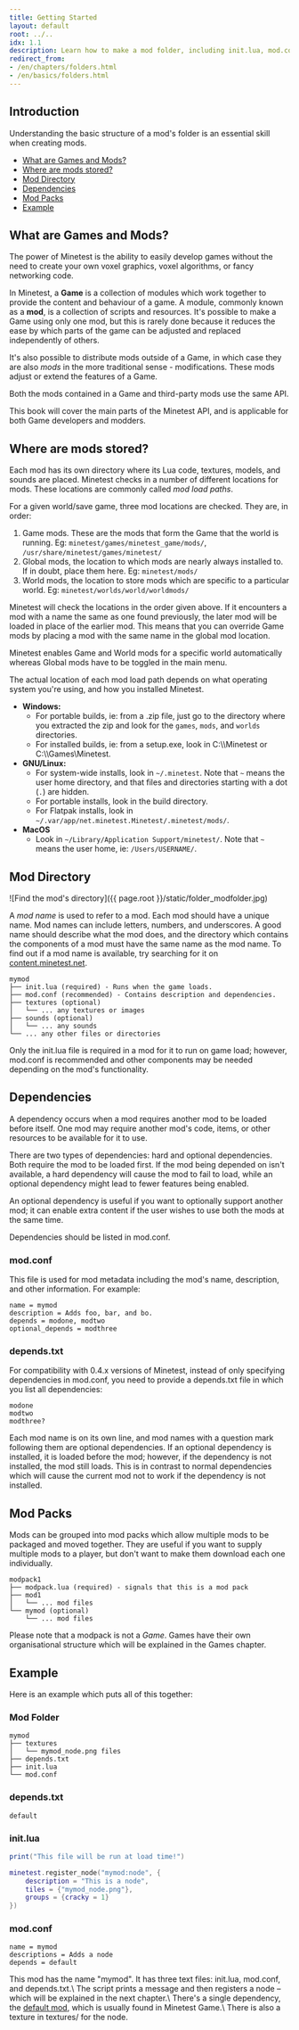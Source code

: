 ```yaml
---
title: Getting Started
layout: default
root: ../..
idx: 1.1
description: Learn how to make a mod folder, including init.lua, mod.conf and more.
redirect_from:
- /en/chapters/folders.html
- /en/basics/folders.html
---
```


## Introduction

Understanding the basic structure of a mod's folder is an essential skill when
creating mods.

* [What are Games and Mods?](#what-are-games-and-mods)
* [Where are mods stored?](#where-are-mods-stored)
* [Mod Directory](#mod-directory)
* [Dependencies](#dependencies)
* [Mod Packs](#mod-packs)
* [Example](#example)


## What are Games and Mods?

The power of Minetest is the ability to easily develop games without the need
to create your own voxel graphics, voxel algorithms, or fancy networking code.

In Minetest, a **Game** is a collection of modules which work together to provide the
content and behaviour of a game.
A module, commonly known as a **mod**, is a collection of scripts and resources.
It's possible to make a Game using only one mod, but this is rarely done because it
reduces the ease by which parts of the game can be adjusted and replaced
independently of others.

It's also possible to distribute mods outside of a Game, in which case they
are also *mods* in the more traditional sense - modifications. These mods adjust
or extend the features of a Game.

Both the mods contained in a Game and third-party mods use the same API.

This book will cover the main parts of the Minetest API,
and is applicable for both Game developers and modders.


## Where are mods stored?

<a name="mod-locations"></a>

Each mod has its own directory where its Lua code, textures, models, and
sounds are placed. Minetest checks in a number of different locations for
mods. These locations are commonly called *mod load paths*.

For a given world/save game, three mod locations are checked.
They are, in order:

1. Game mods. These are the mods that form the Game that the world is running.
   Eg: `minetest/games/minetest_game/mods/`, `/usr/share/minetest/games/minetest/`
2. Global mods, the location to which mods are nearly always installed to.
   If in doubt, place them here.
   Eg: `minetest/mods/`
3. World mods, the location to store mods which are specific to a
   particular world.
   Eg: `minetest/worlds/world/worldmods/`

Minetest will check the locations in the order given above. If it encounters a mod
with a name the same as one found previously, the later mod will be loaded in place
of the earlier mod.
This means that you can override Game mods by placing a mod with the same name
in the global mod location.

Minetest enables Game and World mods for a specific world automatically
whereas Global mods have to be toggled in the main menu.

The actual location of each mod load path depends on what operating system you're
using, and how you installed Minetest.

* **Windows:**
    * For portable builds, ie: from a .zip file, just go to the directory where
      you extracted the zip and look for the `games`, `mods`, and `worlds`
      directories.
    * For installed builds, ie: from a setup.exe,
      look in C:\\\\Minetest or C:\\\\Games\\Minetest.
* **GNU/Linux:**
    * For system-wide installs, look in `~/.minetest`.
      Note that `~` means the user home directory, and that files and directories
      starting with a dot (`.`) are hidden.
    * For portable installs, look in the build directory.
    * For Flatpak installs, look in `~/.var/app/net.minetest.Minetest/.minetest/mods/`.
* **MacOS**
    * Look in `~/Library/Application Support/minetest/`.
      Note that `~` means the user home, ie: `/Users/USERNAME/`.

## Mod Directory

![Find the mod's directory]({{ page.root }}/static/folder_modfolder.jpg)

A *mod name* is used to refer to a mod. Each mod should have a unique name.
Mod names can include letters, numbers, and underscores. A good name should
describe what the mod does, and the directory which contains the components of a mod
must have the same name as the mod name.
To find out if a mod name is available, try searching for it on
[content.minetest.net](https://content.minetest.net).

    mymod
    ├── init.lua (required) - Runs when the game loads.
    ├── mod.conf (recommended) - Contains description and dependencies.
    ├── textures (optional)
    │   └── ... any textures or images
    ├── sounds (optional)
    │   └── ... any sounds
    └── ... any other files or directories

Only the init.lua file is required in a mod for it to run on game load;
however, mod.conf is recommended and other components may be needed
depending on the mod's functionality.


## Dependencies

A dependency occurs when a mod requires another mod to be loaded before itself.
One mod may require another mod's code, items, or other resources to be available
for it to use.

There are two types of dependencies: hard and optional dependencies.
Both require the mod to be loaded first. If the mod being depended on isn't
available, a hard dependency will cause the mod to fail to load, while an optional
dependency might lead to fewer features being enabled.

An optional dependency is useful if you want to optionally support another mod; it can
enable extra content if the user wishes to use both the mods at the same time.

Dependencies should be listed in mod.conf.

### mod.conf

This file is used for mod metadata including the mod's name, description, and other
information. For example:

    name = mymod
    description = Adds foo, bar, and bo.
    depends = modone, modtwo
    optional_depends = modthree

### depends.txt

For compatibility with 0.4.x versions of Minetest, instead of only specifying
dependencies in mod.conf, you need to provide a depends.txt file in which
you list all dependencies:

    modone
    modtwo
    modthree?

Each mod name is on its own line, and mod names with a question mark
following them are optional dependencies.
If an optional dependency is installed, it is loaded before the mod;
however, if the dependency is not installed, the mod still loads.
This is in contrast to normal dependencies which will cause the current
mod not to work if the dependency is not installed.

## Mod Packs

Mods can be grouped into mod packs which allow multiple mods to be packaged
and moved together. They are useful if you want to supply multiple mods to
a player, but don't want to make them download each one individually.

    modpack1
    ├── modpack.lua (required) - signals that this is a mod pack
    ├── mod1
    │   └── ... mod files
    └── mymod (optional)
        └── ... mod files

Please note that a modpack is not a *Game*.
Games have their own organisational structure which will be explained in the
Games chapter.

## Example

Here is an example which puts all of this together:

### Mod Folder
    mymod
    ├── textures
    │   └── mymod_node.png files
    ├── depends.txt
    ├── init.lua
    └── mod.conf

### depends.txt
    default

### init.lua
```lua
print("This file will be run at load time!")

minetest.register_node("mymod:node", {
    description = "This is a node",
    tiles = {"mymod_node.png"},
    groups = {cracky = 1}
})
```

### mod.conf
    name = mymod
    descriptions = Adds a node
    depends = default

This mod has the name "mymod". It has three text files: init.lua, mod.conf,
and depends.txt.\\
The script prints a message and then registers a node –
which will be explained in the next chapter.\\
There's a single dependency, the
[default mod](https://content.minetest.net/metapackages/default/), which is
usually found in Minetest Game.\\
There is also a texture in textures/ for the node.
